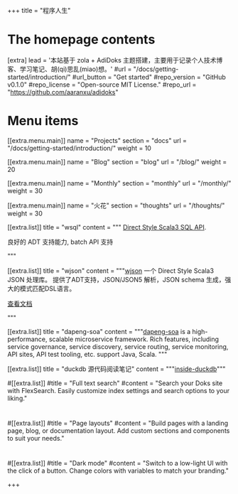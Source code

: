 +++
title = "程序人生"


# The homepage contents
[extra]
lead = '本站基于 zola + AdiDoks 主题搭建，主要用于记录个人技术博客、学习笔记、胡(qi)思乱(miao)想。'
#url = "/docs/getting-started/introduction/"
#url_button = "Get started"
#repo_version = "GitHub v0.1.0"
#repo_license = "Open-source MIT License."
#repo_url = "https://github.com/aaranxu/adidoks"

# Menu items
[[extra.menu.main]]
name = "Projects"
section = "docs"
url = "/docs/getting-started/introduction/"
weight = 10

[[extra.menu.main]]
name = "Blog"
section = "blog"
url = "/blog/"
weight = 20

[[extra.menu.main]]
name = "Monthly"
section = "monthly"
url = "/monthly/"
weight = 30

[[extra.menu.main]]
name = "火花"
section = "thoughts"
url = "/thoughts/"
weight = 30

[[extra.list]]
title = "wsql"
content = """
<a href="https://github.com/wangzaixiang/wsql"> Direct Style Scala3 SQL API</a>.
<p>良好的 ADT 支持能力, batch API 支持</p>
"""

[[extra.list]]
title = "wjson"
content = """<a href="https://github.com/wangzaixiang/wjson/">wjson</a> 一个 Direct Style Scala3 JSON 处理库。
提供了ADT支持，JSON/JSON5 解析，JSON schema 生成，强大的模式匹配DSL语言。
<p><a href="/wjson/index.html">查看文档</a></p>
"""

[[extra.list]]
title = "dapeng-soa"
content = """<a href="https://github.com/dapeng-soa/dapeng-soa">dapeng-soa</a> is a high-performance, scalable microservice framework.
Rich features, including service governance, service discovery, service routing, service monitoring, API sites, API test tooling, etc.
support Java, Scala.
"""

[[extra.list]]
title = "duckdb 源代码阅读笔记"
content = """<a href="/inside-duckdb/index.html">inside-duckdb</a>"""

#[[extra.list]]
#title = "Full text search"
#content = "Search your Doks site with FlexSearch. Easily customize index settings and search options to your liking."
#
#[[extra.list]]
#title = "Page layouts"
#content = "Build pages with a landing page, blog, or documentation layout. Add custom sections and components to suit your needs."
#
#[[extra.list]]
#title = "Dark mode"
#content = "Switch to a low-light UI with the click of a button. Change colors with variables to match your branding."

+++

